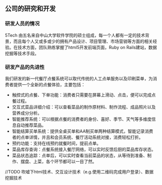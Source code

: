 ## 公司的研究和开发
### 研发人员的情况
5Tech 由五名来自中山大学软件学院的硕士组成，每一个人都有一定的技术背景，而且每个人又或多或少的拥有产品设计、项目管理、市场营销等方面的相关经验。在技术方面，团队熟练掌握了html5开发前端页面，Ruby on Rails建站，数据挖掘等技术手段。

### 研发产品的先进性
我们研发的新一代餐厅点餐系统可以取代传统的人工点单服务以及印刷菜单，为消费者提供一个全新的点餐体验，主要包括：

* 触控式的点餐、下单功能：消费者只需要在屏幕上滑动、点击，便可以完成点餐过程。
* 交互式菜品详细介绍：可以查看菜品的制作原材料、制作流程、成品照片以及营养成分分析。
* 智能推荐系统：可以根据点餐的消费者的身份、喜好、季节、天气等多维度信息自动推荐菜品。
* 智能结算买单系统：提供全桌买单和AA制买单两种结算模式，智能记录消费者的点单详情，并且和会员系统、餐厅活动系统对接，消费轻松打折。
* 预约功能：支持在线预约就餐时间，提前点单。
* 菜品库存查询：点餐系统接入餐厅网络，可以实时反馈后厨的菜品库存状态。
* 菜品状态追踪：点单后，可以实时查看当前菜品的状态，从等待到准备、制作、摆盘、上菜，各个环节都可以一目了然。

//TODO 吹嘘下html技术、交互设计技术（e.g.使用二维码完成用户登录）、数据挖掘技术

  
